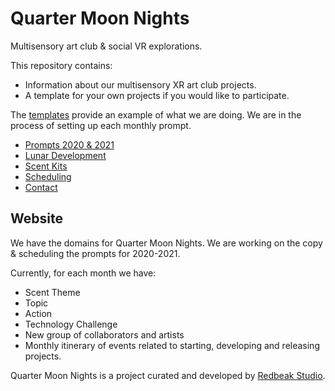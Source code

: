 # Quarter Moon Nights
Multisensory art club & social VR explorations.

This repository contains:
* Information about our multisensory XR art club projects.
* A template for your own projects if you would like to participate.

The [templates](data/2020/00-template-en-us) provide an example of what we are doing.
We are in the process of setting up each monthly prompt.

* [Prompts 2020 & 2021](data/2020/Prompts.md)
* [Lunar Development](data/2020/00-template-en-us/Lunar-Development.md)
* [Scent Kits](data/2020/00-template-en-us/Scent-Kits.md)
* [Scheduling](data/2020/00-template-en-us/Scheduling.md)
* [Contact](data/2020/Contact.md)

## Website
We have the domains for Quarter Moon Nights. We are working on the copy & scheduling the prompts for 2020-2021.

Currently, for each month we have:
* Scent Theme
* Topic
* Action
* Technology Challenge
* New group of collaborators and artists
* Monthly itinerary of events related to starting, developing and releasing projects.

Quarter Moon Nights is a project curated and developed by [Redbeak Studio](https://redbeakstudio.com).
